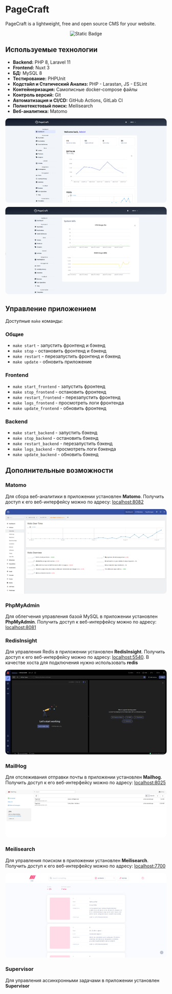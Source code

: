 # PageCraft

PageCraft is a lightweight, free and open source CMS for your website.

<p align="center">
    <img src="https://img.shields.io/badge/In Development-red" alt="Static Badge" />
</p>

## Используемые технологии

-   **Backend:** PHP 8, Laravel 11
-   **Frontend:** Nuxt 3
-   **БД:** MySQL 8
-   **Тестирование:** PHPUnit
-   **Кодстайл и Статический Анализ:** PHP - Larastan, JS - ESLint
-   **Контейнеризация:** Самописные docker-compose файлы
-   **Контроль версий:** Git
-   **Автоматизация и CI/CD:** GitHub Actions, GitLab CI
-   **Полнотекстовый поиск:** Meilisearch
-   **Веб-аналитика:** Matomo

<p align="center">
    <img src="./assets/dashboard_preview.png" alt="Dashboard" style="border-radius: 10px; margin-bottom: 10px" />
	 <img src="./assets/metrics_preview.png" alt="Dashboard" style="border-radius: 10px" />
</p>

## Управление приложением

Доступные `make` команды:

### Общие

-   `make start` - запустить фронтенд и бэкенд
-   `make stop` - остановить фронтенд и бэкенд
-   `make restart` - перезапустить фронтенд и бэкенд
-   `make update` - обновить приложение

### Frontend

-   `make start_frontend` - запустить фронтенд
-   `make stop_frontend` - остановить фронтенд
-   `make restart_frontend` - перезапустить фронтенд
-   `make logs_frontend` - просмотреть логи фронтенда
-   `make update_frontend` - обновить фронтенд

### Backend

-   `make start_backend` - запустить бэкенд
-   `make stop_backend` - остановить бэкенд
-   `make restart_backend` - перезапустить бэкенд
-   `make logs_backend` - просмотреть логи бэкенда
-   `make update_backend` - обновить бэкенд

## Дополнительные возможности

### Matomo

Для сбора веб-аналитики в приложении установлен **Matomo**. Получить доступ к его веб-интерфейсу можно по адресу: [localhost:8082](http://localhost:8082)

<p align="center">
    <img src="./assets/matomo_preview.png" alt="Matomo" style="border-radius: 10px" />
</p>

### PhpMyAdmin

Для облегчения управления базой MySQL в приложении установлен **PhpMyAdmin**. Получить доступ к веб-интерфейсу можно по адресу: [localhost:8081](http://localhost:8081)

### RedisInsight

Для управления Redis в приложении установлен **RedisInsight**. Получить доступ к его веб-интерфейсу можно по адресу: [localhost:5540](http://localhost:5540). В качестве хоста для подключения нужно использовать **redis**

<p align="center">
    <img src="./assets/redisinsight_preview.png" style="border-radius: 10px" alt="RedisInsight" />
</p>

### MailHog

Для отслеживания отправки почты в приложении установлен **Mailhog**. Получить доступ к его веб-интерфейсу можно по адресу: [localhost:8025](http://localhost:8025)

<p align="center">
    <img src="./assets/mailhog_preview.png" alt="MailHog" style="border-radius: 10px" />
</p>

### Meilisearch

Для управления поиском в приложении установлен **Meilisearch**. Получить доступ к его веб-интерфейсу можно по адресу: [localhost:7700](http://localhost:7700)

<p align="center">
    <img src="./assets/meilisearch_preview.png" style="border-radius: 10px" alt="Meilisearch" />
</p>

### Supervisor

Для управления ассинхронными задачами в приложении установлен **Supervisor**

